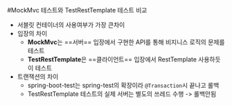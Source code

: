 #MockMvc 테스트와 TestRestTemplate 테스트 비교

- 서블릿 컨테이너의 사용여부가 가장 큰차이
- 입장의 차이
  - **MockMvc**는 ==서버== 입장에서 구현한 API를 통해 비지니스 로직의 문제를 테스트
  - **TestRestTemplate**은 ==클라이언트== 입장에서 RestTemplate 사용하듯이 테스트
- 트랜잭션의 차이
  - spring-boot-test는 spring-test의 확장이라 `@Transaction`시 끝나고 롤백
  - TestRestTemplate 테스트의 실제 서버는 별도의 쓰레드 수행 -> 롤백안됨